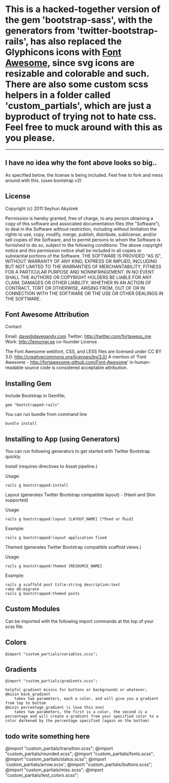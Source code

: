 # This is a hacked-together version of the gem 'bootstrap-sass', with the generators from 'twitter-bootstrap-rails', has also replaced the Glyphicons icons with [Font Awesome](http://fortawesome.github.com/Font-Awesome/), since svg icons are resizable and colorable and such. There are also some custom scss helpers in a folder called 'custom_partials', which are just a byproduct of trying not to hate css. Feel free to muck around with this as you please. 

---------
I have no idea why the font above looks so big..
---------

As specified below, the license is being included. 
Feel free to fork and mess around with this.
(uses bootstrap v2)


## License
Copyright (c) 2011 Seyhun Akyürek

Permission is hereby granted, free of charge, to any person obtaining a copy of this software and associated documentation files (the "Software"), to deal in the Software without restriction, including without limitation the rights to use, copy, modify, merge, publish, distribute, sublicense, and/or sell copies of the Software, and to permit persons to whom the Software is furnished to do so, subject to the following conditions:
The above copyright notice and this permission notice shall be included in all copies or substantial portions of the Software.
THE SOFTWARE IS PROVIDED "AS IS", WITHOUT WARRANTY OF ANY KIND, EXPRESS OR IMPLIED, INCLUDING BUT NOT LIMITED TO THE WARRANTIES OF MERCHANTABILITY, FITNESS FOR A PARTICULAR PURPOSE AND NONINFRINGEMENT. IN NO EVENT SHALL THE AUTHORS OR COPYRIGHT HOLDERS BE LIABLE FOR ANY CLAIM, DAMAGES OR OTHER LIABILITY, WHETHER IN AN ACTION OF CONTRACT, TORT OR OTHERWISE, ARISING FROM, OUT OF OR IN CONNECTION WITH THE SOFTWARE OR THE USE OR OTHER DEALINGS IN THE SOFTWARE.

## Font Awesome Attribution
Contact

Email: dave@davegandy.com
Twitter: http://twitter.com/fortaweso_me
Work: http://lemonwi.se co-founder
License

The Font Awesome webfont, CSS, and LESS files are licensed under CC BY 3.0: http://creativecommons.org/licenses/by/3.0/ A mention of 'Font Awesome - http://fortawesome.github.com/Font-Awesome' in human-readable source code is considered acceptable attribution.

## Installing Gem

Include Bootstrap in Gemfile;

    gem "bootstrapped-rails"

You can run bundle from command line

    bundle install


## Installing to App (using Generators)

You can run following generators to get started with Twitter Bootstrap quickly.


Install (requires directives to Asset pipeline.)


Usage:


    rails g bootstrapped:install


Layout (generates Twitter Bootstrap compatible layout) - (Haml and Slim supported)


Usage:


    rails g bootstrapped:layout [LAYOUT_NAME] [*ﬁxed or ﬂuid]


Example:


    rails g bootstrapped:layout application fixed


Themed (generates Twitter Bootstrap compatible scaffold views.) 


Usage:


    rails g bootstrapped:themed [RESOURCE_NAME]


Example:


    rails g scaffold post title:string description:text
    rake db:migrate
    rails g bootstrapped:themed posts

## Custom Modules
Can be imported with the following import commands at the top of your scss file. 

## Colors

	@import "custom_partials/variables.scss";

## Gradients
	
	@import "custom_partials/gradients.scss";

	helpful gradient mixins for buttons or backgrounds or whatever;
	@mixin back_gradient
		takes two parameters, each a color, and will give you a gradient from top to bottom
	@mixin percentage_gradient (i love this one)
		takes two parameters, the first is a color, the second is a percentage and will create a gradient from your specified color to a color darkened by the percentage specified (again on the bottom) 

## todo write something here
@import "custom_partials/transition.scss";
@import "custom_partials/rounded.scss";
@import "custom_partials/fonts.scss";
@import "custom_partials/status.scss";
@import 'custom_partials/arrow.scss';
@import "custom_partials/buttons.scss";
@import "custom_partials/misc.scss";
@import "custom_partials/test_colors.scss";